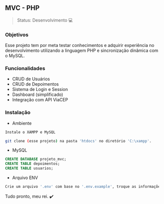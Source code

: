 ## MVC - PHP
> Status: Desenvolvimento 💻

### Objetivos
Esse projeto tem por meta testar conhecimentos e adquirir experiência no desenvolvimento utilizando a linguagem PHP e sincronização dinâmica com o MySQL.

### Funcionalidades
+ CRUD de Usuários
+ CRUD de Depoimentos
+ Sistema de Login e Session
+ Dashboard (simplificado)
+ Integração com API ViaCEP

### Instalação
+ Ambiente
```bash
Instale o XAMPP e MySQL

git clone (esse projeto) na pasta 'htdocs' no diretório 'C:\xampp'.
```

+ MySQL

```sql
CREATE DATABASE projeto_mvc;
CREATE TABLE depoimentos;
CREATE TABLE usuarios;
```

+ Arquivo ENV 
```bash
Crie um arquivo '.env' com base no '.env.example', troque as informações da chave.
```

Tudo pronto, meu rei. ✔️